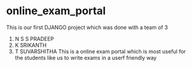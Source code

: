 # online_exam_portal
This is our first DJANGO project which was done with a team of 3
1. N S S PRADEEP
2. K SRIKANTH
3. T SUVARSHITHA
This is a online exam portal which is most useful for the students like us to write exams in a userf friendly way
